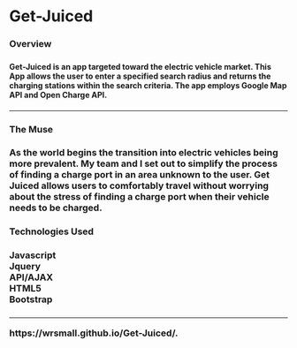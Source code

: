 # Get-Juiced
<h3>Overview<h3/>
<h4>Get-Juiced is an app targeted toward the electric vehicle market. This App allows the user to enter a specified search radius and returns the charging stations within the search criteria. The app employs Google Map API and Open Charge API.<h4/> 
  <hr/>
  <h3>The Muse<h3/>
    As the world begins the transition into electric vehicles being more prevalent. My team and I set out to simplify the process of finding a charge port in an area unknown to the user. Get Juiced allows users to comfortably travel without worrying about the stress of finding a charge port when their vehicle needs to be charged.
  <h3>Technologies Used<h3/>
    <h3>Javascript<br/>Jquery<br/>API/AJAX<br/>HTML5<br/>Bootstrap<h3/>
  <hr/>
  https://wrsmall.github.io/Get-Juiced/.
  
